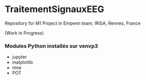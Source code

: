 # TraitementSignauxEEG
Repository for M1 Project in Empenn team, IRISA, Rennes, France

(Work in Progress)

### Modules Python installés sur venvp3

* jupyter
* matplotlib
* mne
* POT
